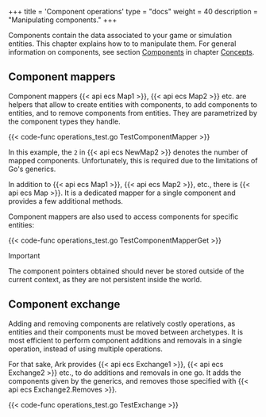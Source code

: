 +++
title = 'Component operations'
type = "docs"
weight = 40
description = "Manipulating components."
+++

Components contain the data associated to your game or simulation entities.
This chapter explains how to to manipulate them.
For general information on components, see section [Components](../concepts#components) in chapter [Concepts](../concepts).

## Component mappers

Component mappers {{< api ecs Map1 >}}, {{< api ecs Map2 >}} etc.
are helpers that allow to create entities with components,
to add components to entities, and to remove components from entities.
They are parametrized by the component types they handle.

{{< code-func operations_test.go TestComponentMapper >}}

In this example, the `2` in {{< api ecs NewMap2 >}} denotes the number of mapped components.
Unfortunately, this is required due to the limitations of Go's generics.

In addition to {{< api ecs Map1 >}}, {{< api ecs Map2 >}}, etc., there is {{< api ecs Map >}}.
It is a dedicated mapper for a single component and provides a few additional methods.

Component mappers are also used to access components for specific entities:

{{< code-func operations_test.go TestComponentMapperGet >}}

> [!IMPORTANT]
> The component pointers obtained should never be stored
> outside of the current context, as they are not persistent inside the world.

## Component exchange

Adding and removing components are relatively costly operations,
as entities and their components must be moved between archetypes.
It is most efficient to perform component additions and removals in a single operation,
instead of using multiple operations.

For that sake, Ark provides {{< api ecs Exchange1 >}}, {{< api ecs Exchange2 >}} etc.,
to do additions and removals in one go.
It adds the components given by the generics, and removes those specified with {{< api ecs Exchange2.Removes >}}.

{{< code-func operations_test.go TestExchange >}}
